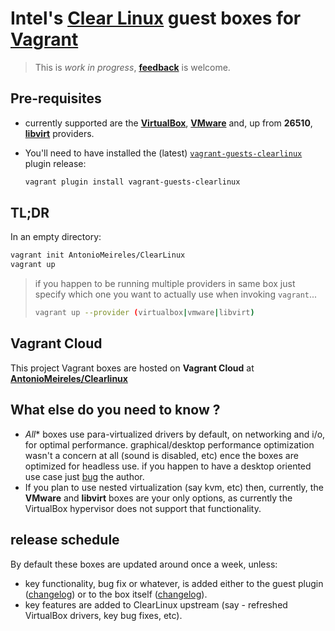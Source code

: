 # Intel's [Clear Linux](https://clearlinux.org) guest boxes for [Vagrant](http://www.vagrantup.com/)

> This is *work in progress*, **[feedback](https://github.com/AntonioMeireles/ClearLinux-packer/issues)** is welcome.

## Pre-requisites

- currently supported are the **[VirtualBox](https://www.vagrantup.com/docs/virtualbox/)**, **[VMware](https://www.vagrantup.com/docs/vmware/)** and, up from **26510**, **[libvirt](https://github.com/vagrant-libvirt/vagrant-libvirt)**
providers.

- You'll need to have installed the (latest) [`vagrant-guests-clearlinux`](https://github.com/AntonioMeireles/vagrant-guests-clearlinux) plugin release:

  ```bash
  vagrant plugin install vagrant-guests-clearlinux
  ```

## TL;DR

In an empty directory:

```bash
vagrant init AntonioMeireles/ClearLinux
vagrant up
```

> if you happen to be running multiple providers in same box just specify which
> one you want to actually use when invoking `vagrant`...
> ```bash
> vagrant up --provider (virtualbox|vmware|libvirt)
> ```

## Vagrant Cloud

This project Vagrant boxes are hosted on **Vagrant Cloud** at **[AntonioMeireles/Clearlinux](https://app.vagrantup.com/AntonioMeireles/boxes/ClearLinux)**

## What else do you need to know ?

- *All** boxes use para-virtualized drivers by default, on networking and i/o, for optimal performance. graphical/desktop performance optimization wasn't a concern at all (sound is disabled, etc) ence the boxes are optimized for headless use. if you happen to have a desktop oriented use case just [bug](https://github.com/AntonioMeireles/ClearLinux-packer/issues) the author.
- If you plan to use nested virtualization (say kvm, etc) then, currently, the **VMware** and **libvirt** boxes are your only options, as currently the VirtualBox hypervisor does not support that functionality.

## release schedule

By default these boxes are updated around once a week, unless:
- key functionality, bug fix or whatever, is added either to the guest plugin ([changelog](https://github.com/AntonioMeireles/vagrant-guests-clearlinux/commits/master)) or to the box itself ([changelog](https://github.com/AntonioMeireles/ClearLinux-packer/commits/master)).
- key features are added to ClearLinux upstream (say - refreshed VirtualBox drivers, key bug fixes, etc).
